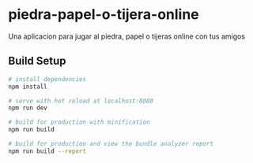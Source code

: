 # piedra-papel-o-tijera-online

Una aplicacion para jugar al piedra, papel o tijeras online con tus amigos

## Build Setup

``` bash
# install dependencies
npm install

# serve with hot reload at localhost:8080
npm run dev

# build for production with minification
npm run build

# build for production and view the bundle analyzer report
npm run build --report
```
